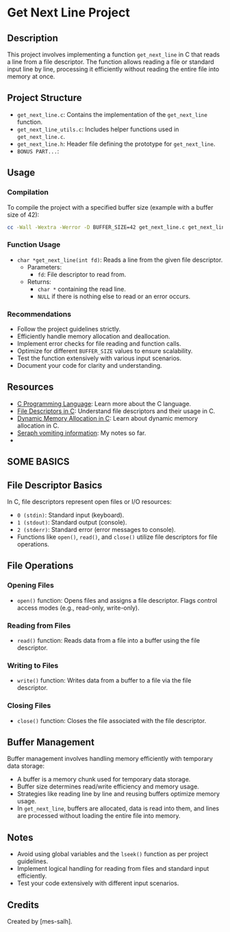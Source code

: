 # Get Next Line Project

## Description

This project involves implementing a function `get_next_line` in C that reads a line from a file descriptor. The function allows reading a file or standard input line by line, processing it efficiently without reading the entire file into memory at once.

## Project Structure

- `get_next_line.c`: Contains the implementation of the `get_next_line` function.
- `get_next_line_utils.c`: Includes helper functions used in `get_next_line.c`.
- `get_next_line.h`: Header file defining the prototype for `get_next_line`.
- `BONUS PART...`:

## Usage

### Compilation

To compile the project with a specified buffer size (example with a buffer size of 42):

```bash
cc -Wall -Wextra -Werror -D BUFFER_SIZE=42 get_next_line.c get_next_line_utils.c <additional_files>.c
```
### Function Usage

- `char *get_next_line(int fd)`: Reads a line from the given file descriptor.
  - Parameters:
    - `fd`: File descriptor to read from.
  - Returns:
    - `char *` containing the read line.
    - `NULL` if there is nothing else to read or an error occurs.

### Recommendations

- Follow the project guidelines strictly.
- Efficiently handle memory allocation and deallocation.
- Implement error checks for file reading and function calls.
- Optimize for different `BUFFER_SIZE` values to ensure scalability.
- Test the function extensively with various input scenarios.
- Document your code for clarity and understanding.

## Resources

- [C Programming Language](https://en.wikipedia.org/wiki/C_(programming_language)): Learn more about the C language.
- [File Descriptors in C](https://www.geeksforgeeks.org/file-descriptors-in-c/): Understand file descriptors and their usage in C.
- [Dynamic Memory Allocation in C](https://www.geeksforgeeks.org/dynamic-memory-allocation-in-c-using-malloc-calloc-free-and-realloc/): Learn about dynamic memory allocation in C.
- [Seraph vomiting information](https://root-seeker-0af.notion.site/Seraph-vomiting-information-101b07b8c92b80b0b102efb19adf9156): My notes so far.
- 
## SOME BASICS

## File Descriptor Basics

In C, file descriptors represent open files or I/O resources:
- `0 (stdin)`: Standard input (keyboard).
- `1 (stdout)`: Standard output (console).
- `2 (stderr)`: Standard error (error messages to console).
- Functions like `open()`, `read()`, and `close()` utilize file descriptors for file operations.

## File Operations

### Opening Files

- `open()` function: Opens files and assigns a file descriptor. Flags control access modes (e.g., read-only, write-only).
  
### Reading from Files

- `read()` function: Reads data from a file into a buffer using the file descriptor.

### Writing to Files

- `write()` function: Writes data from a buffer to a file via the file descriptor.

### Closing Files

- `close()` function: Closes the file associated with the file descriptor.

## Buffer Management

Buffer management involves handling memory efficiently with temporary data storage:
- A buffer is a memory chunk used for temporary data storage.
- Buffer size determines read/write efficiency and memory usage.
- Strategies like reading line by line and reusing buffers optimize memory usage.
- In `get_next_line`, buffers are allocated, data is read into them, and lines are processed without loading the entire file into memory.

## Notes

- Avoid using global variables and the `lseek()` function as per project guidelines.
- Implement logical handling for reading from files and standard input efficiently.
- Test your code extensively with different input scenarios.

## Credits

Created by [mes-salh].
